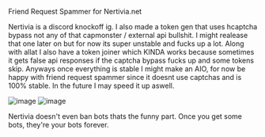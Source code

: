Friend Request Spammer for Nertivia.net

Nertivia is a discord knockoff ig. I also made a token gen that uses hcaptcha bypass not any of that capmonster / external api bullshit. I might realease that one later on but for now its super unstable and fucks up a lot. Along with allat I also have a token joiner which KINDA works because sometimes it gets false api responses if the captcha bypass fucks up and some tokens skip. Anyways once everything is stable I might make an AIO, for now be happy with friend request spammer since it doesnt use captchas and is 100% stable. In the future I may speed it up aswell.

![image](https://user-images.githubusercontent.com/63435309/185258734-2fea6448-3bb0-4dd9-b813-9793b0d70c57.png)
![image](https://user-images.githubusercontent.com/63435309/185258895-763ed3f8-88a1-4e75-b3d5-a51f9adaea02.png)


Nertivia doesn't even ban bots thats the funny part. Once you get some bots, they're your bots forever.
